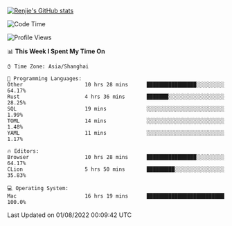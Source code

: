 [![Renjie's GitHub stats](https://github-readme-stats.vercel.app/api?username=liurenjie1024&show_icons=true&theme=chartreuse-dark)](https://github.com/anuraghazra/github-readme-stats)

<!--START_SECTION:waka-->
![Code Time](http://img.shields.io/badge/Code%20Time-94%20hrs%2033%20mins-blue)

![Profile Views](http://img.shields.io/badge/Profile%20Views-20-blue)

📊 **This Week I Spent My Time On** 

```text
⌚︎ Time Zone: Asia/Shanghai

💬 Programming Languages: 
Other                    10 hrs 28 mins      ████████████████░░░░░░░░░   64.17% 
Rust                     4 hrs 36 mins       ███████░░░░░░░░░░░░░░░░░░   28.25% 
SQL                      19 mins             ░░░░░░░░░░░░░░░░░░░░░░░░░   1.99% 
TOML                     14 mins             ░░░░░░░░░░░░░░░░░░░░░░░░░   1.48% 
YAML                     11 mins             ░░░░░░░░░░░░░░░░░░░░░░░░░   1.17%

🔥 Editors: 
Browser                  10 hrs 28 mins      ████████████████░░░░░░░░░   64.17% 
CLion                    5 hrs 50 mins       █████████░░░░░░░░░░░░░░░░   35.83%

💻 Operating System: 
Mac                      16 hrs 19 mins      █████████████████████████   100.0%

```


 Last Updated on 01/08/2022 00:09:42 UTC
<!--END_SECTION:waka-->

